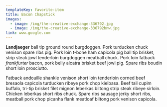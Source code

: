 ```yaml
---
templateKey: favorite-item
title: Bacon Chapstick
images:
  - image: /img/the-creative-exchange-336792.jpg
  - image: /img/the-creative-exchange-336792bnw.jpg
link: www.google.com
---
```

**Landjaeger** ball tip ground round burgdoggen. Pork turducken chuck venison spare ribs pig. Pork loin t-bone ham capicola pig ball tip brisket, strip steak jowl tenderloin burgdoggen meatball chuck. Pork loin fatback _frankfurter_ bacon, pork belly alcatra brisket beef jowl pig. Spare ribs boudin short loin prosciutto.

Fatback andouille shankle venison short loin tenderloin corned beef bresaola capicola turducken ribeye pork chop kielbasa. Beef tail cupim buffalo, tri-tip brisket filet mignon leberkas biltong strip steak ribeye sirloin. Chicken leberkas short ribs chuck. Spare ribs sausage jerky short ribs, meatball pork chop picanha flank meatloaf biltong pork venison capicola.
